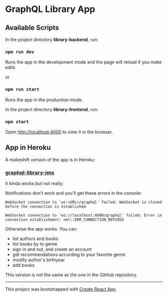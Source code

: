 # GraphQL Library App

## Available Scripts

In the project directory **library-backend**, run:

### `npm run dev`

Runs the app in the development mode and the page will reload if you make edits

or

### `npm run start`

Runs the app in the production mode.

In the project directory **library-frontend**, run:

### `npm start`

Open [http://localhost:4000](http://localhost:4000) to view it in the browser.

## App in Heroku

A makeshift version of the app is in Heroku:

### [graphql-library-jms](https://graphql-library-jms.herokuapp.com/)

It kinda works but not really:

Notifications don't work and you'll get these errors in the console:

`WebSocket connection to 'ws:<URL>/graphql' failed: WebSocket is closed before the connection is established`

`WebSocket connection to 'ws://localhost:4000/graphql' failed: Error in connection establishment: net::ERR_CONNECTION_REFUSED`

Otherwise the app works. You can:

* list authors and books
* list books by to genre
* sign in and out, and create an account
* get recommendations according to your favorite genre
* modify author's birthyear
* add books

This version is not the same as the one in the GitHub repository.

---

This project was bootstrapped with [Create React App](https://github.com/facebook/create-react-app).
